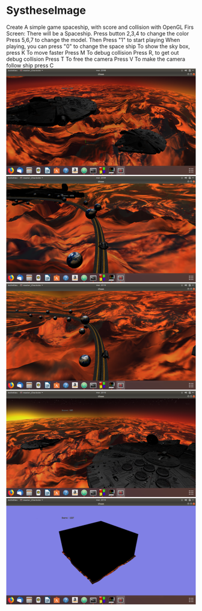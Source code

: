 # SystheseImage
Create A simple game spaceship, with score and collision with OpenGL
Firs Screen: There will be a Spaceship. Press button 2,3,4 to change the color
Press 5,6,7 to change the model.
Then Press "1" to start playing
When playing, you can press "0" to change the space ship
To show the sky box, press K
To move faster Press M
To debug collision Press R, to get out debug collision Press T
To free the camera Press V
To make the camera follow ship press C
![alt text](https://github.com/HuynhCongLap/SystheseImage/blob/master/1.png)
![alt text](https://github.com/HuynhCongLap/SystheseImage/blob/master/2.png)
![alt text](https://github.com/HuynhCongLap/SystheseImage/blob/master/3.png)
![alt text](https://github.com/HuynhCongLap/SystheseImage/blob/master/4.png)
![alt text](https://github.com/HuynhCongLap/SystheseImage/blob/master/5.png)

